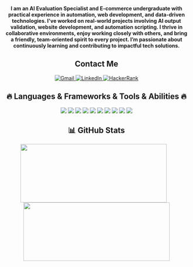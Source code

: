 <p align="center">
  <b>I am an AI Evaluation Specialist and E-commerce undergraduate with practical experience in automation, web development, and data-driven technologies. I've worked on real-world projects involving AI output validation, website development, and automation scripting. I thrive in collaborative environments, enjoy working closely with others, and bring a friendly, team-oriented spirit to every project. I’m passionate about continuously learning and contributing to impactful tech solutions.</b>
</p>

<!-- İstersen buraya yatay çizgi koyabilirsin, ama zorunlu değil -->

<h2 align="center">Contact Me</h2>

<p align="center">
  <a href="mailto:abdullahdereli.info@gmail.com">
    <img alt="Gmail" src="https://img.shields.io/badge/-Gmail-D14836?style=flat-square&logo=gmail&logoColor=white" />
  </a>
  <a href="https://www.linkedin.com/in/abdullah-dereli/" target="_blank">
    <img alt="LinkedIn" src="https://img.shields.io/badge/-LinkedIn-blue?style=flat-square&logo=linkedin&logoColor=white" />
  </a>
  <a href="https://www.hackerrank.com/Abdullah-Dereli" target="_blank">
    <img alt="HackerRank" src="https://img.shields.io/badge/-HackerRank-2EC866?style=flat-square&logo=HackerRank&logoColor=white" />
  </a>
</p>

<h2 align="center">🔥 Languages & Frameworks & Tools & Abilities 🔥</h2>

<p align="center">
  <img src="https://img.shields.io/badge/-Python-333?style=flat&logo=python&logoColor=yellow"/>
  <img src="https://img.shields.io/badge/-SQL-333?style=flat&logo=postgresql&logoColor=blue"/>
  <img src="https://img.shields.io/badge/-MySQL-333?style=flat&logo=mysql&logoColor=white"/>
  <img src="https://img.shields.io/badge/-OracleSQL-333?style=flat&logo=oracle&logoColor=red"/>
  <img src="https://img.shields.io/badge/-Selenium-333?style=flat&logo=selenium&logoColor=43B02A"/>
  <img src="https://img.shields.io/badge/-HTML5-333?style=flat&logo=html5&logoColor=orange"/>
  <img src="https://img.shields.io/badge/-CSS3-333?style=flat&logo=css3&logoColor=blue"/>
  <img src="https://img.shields.io/badge/-Git-333?style=flat&logo=git&logoColor=white"/>
  <img src="https://img.shields.io/badge/-Macro_Recorder-333?style=flat&logo=autohotkey&logoColor=white"/>
  <img src="https://img.shields.io/badge/-GitHub-333?style=flat&logo=github&logoColor=white"/>
</p>



<h2 align="center">📊 GitHub Stats</h2>

<p align="center">
  <img src="https://github-readme-stats.vercel.app/api/top-langs/?username=Abdullah-Dereli&layout=compact&theme=tokyonight" width="400" height="160" style="vertical-align:middle;" />
  &nbsp;&nbsp;&nbsp;
  <img src="https://github-readme-stats.vercel.app/api?username=Abdullah-Dereli&show_icons=true&theme=tokyonight" width="400" height="160" style="vertical-align:middle;" />
</p>
